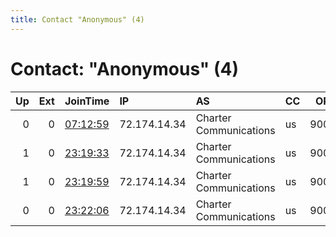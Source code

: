 ```yaml
---
title: Contact "Anonymous" (4)
---
```


# Contact: "Anonymous" (4)

|   Up |   Ext | JoinTime                                                                                            | IP           | AS                     | CC   |   ORp |   Dirp | OS    | Version   | Nickname       |   eFamMembers |
|-----:|------:|:----------------------------------------------------------------------------------------------------|:-------------|:-----------------------|:-----|------:|-------:|:------|:----------|:---------------|--------------:|
|    0 |     0 | [07:12:59](https://metrics.torproject.org/rs.html#details/B0F8A93F381B0C6F4820F7291B578569E793E415) | 72.174.14.34 | Charter Communications | us   |  9001 |      0 | Linux | 0.2.5.16  | DockerTorrelay |             1 |
|    1 |     0 | [23:19:33](https://metrics.torproject.org/rs.html#details/6A8139D15BE584088D22D88BE4785E0A12470554) | 72.174.14.34 | Charter Communications | us   |  9001 |      0 | Linux | 0.2.5.16  | DockerTorrelay |             1 |
|    1 |     0 | [23:19:59](https://metrics.torproject.org/rs.html#details/7813AD30B257E78F22A86698C629DD3958105338) | 72.174.14.34 | Charter Communications | us   |  9001 |      0 | Linux | 0.2.5.16  | DockerTorrelay |             1 |
|    0 |     0 | [23:22:06](https://metrics.torproject.org/rs.html#details/EFFC422CF2BC452D4D62ACD3425FF74D9B6F96DE) | 72.174.14.34 | Charter Communications | us   |  9001 |      0 | Linux | 0.2.5.16  | DockerTorrelay |             1 |

